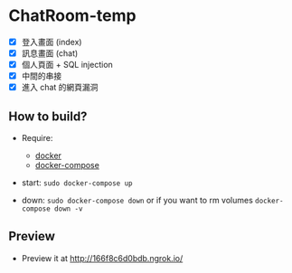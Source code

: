 # ChatRoom-temp

- [x] 登入畫面 (index)
- [x] 訊息畫面 (chat)
- [x] 個人頁面 + SQL injection
- [x] 中間的串接
- [x] 進入 chat 的網頁漏洞

## How to build?

- Require:
  - [docker](https://docs.docker.com/engine/install/)
  - [docker-compose](https://docs.docker.com/compose/install/)

- start: `sudo docker-compose up`
- down: `sudo docker-compose down` or if you want to rm volumes `docker-compose down -v`

## Preview

- Preview it at http://166f8c6d0bdb.ngrok.io/
